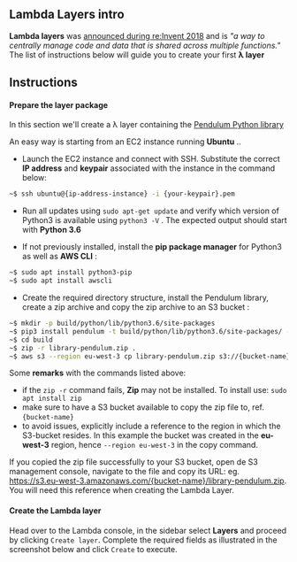 ## Lambda Layers intro
**Lambda layers** was [announced during re:Invent 2018](https://aws.amazon.com/about-aws/whats-new/2018/11/aws-lambda-now-supports-custom-runtimes-and-layers/) and is _"a way to centrally manage code and data that is shared across multiple functions."_ The list of instructions below will guide you to create your first **λ layer** 


## Instructions
#### Prepare the layer package 
In this section we'll create a λ layer containing the [Pendulum Python library](https://pendulum.eustace.io/)

An easy way is starting from an EC2 instance running **Ubuntu** ..  
* Launch the EC2 instance and connect with SSH. Substitute the correct **IP address** and **keypair** associated with the instance in the command below: 
```bash
~$ ssh ubuntu@{ip-address-instance} -i {your-keypair}.pem
```
* Run all updates using `sudo apt-get update` and verify which version of Python3 is available using `python3 -V` . The expected output should start with **Python 3.6** 

* If not previously installed, install the **pip package manager** for Python3 as well as **AWS CLI** : 
```bash
~$ sudo apt install python3-pip
~$ sudo apt install awscli
``` 
* Create the required directory structure, install the Pendulum library, create a zip archive and copy the zip archive to an S3 bucket :
```bash
~$ mkdir -p build/python/lib/python3.6/site-packages
~$ pip3 install pendulum -t build/python/lib/python3.6/site-packages/ --system
~$ cd build
~$ zip -r library-pendulum.zip .
~$ aws s3 --region eu-west-3 cp library-pendulum.zip s3://{bucket-name}
```

Some **remarks** with the commands listed above:
* if the `zip -r` command fails, **Zip** may not be installed. To install use: `sudo apt install zip`
* make sure to have a S3 bucket available to copy the zip file to, ref. `{bucket-name}`
* to avoid issues, explicitly include a reference to the region in which the S3-bucket resides. In this example the bucket was created in the **eu-west-3** region, hence `--region eu-west-3` in the copy command.

If you copied the zip file successfully to your S3 bucket, open de S3 management console, navigate to the file and copy its URL: eg. https://s3.eu-west-3.amazonaws.com/{bucket-name}/library-pendulum.zip. You will need this reference when creating the Lambda Layer.

#### Create the Lambda layer
Head over to the Lambda console, in the sidebar select **Layers** and proceed by clicking `Create layer`. Complete the required fields as illustrated in the screenshot below and click `Create` to execute.


